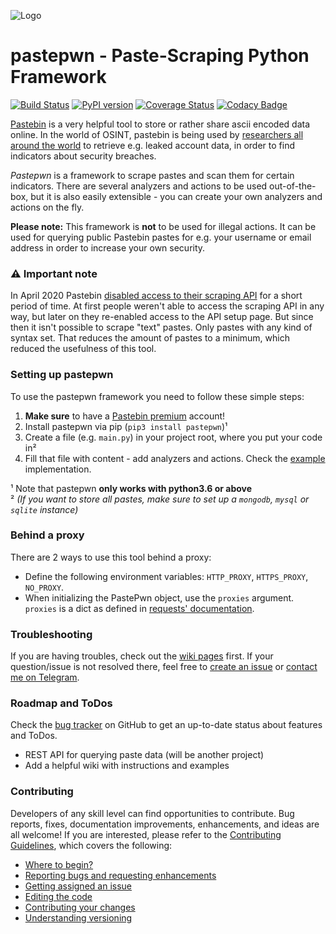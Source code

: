![Logo](https://raw.githubusercontent.com/d-Rickyy-b/pastepwn/master/documentation/pastepwn_logo.png)


# pastepwn - Paste-Scraping Python Framework
[![Build Status](https://travis-ci.com/d-Rickyy-b/pastepwn.svg?branch=master)](https://travis-ci.com/d-Rickyy-b/pastepwn)
[![PyPI version](https://badge.fury.io/py/pastepwn.svg)](https://badge.fury.io/py/pastepwn)
[![Coverage Status](https://coveralls.io/repos/github/d-Rickyy-b/pastepwn/badge.svg?branch=master)](https://coveralls.io/github/d-Rickyy-b/pastepwn?branch=master)
[![Codacy Badge](https://api.codacy.com/project/badge/Grade/513ae84197824ff89c0a60a5291c4425)](https://www.codacy.com/manual/d-Rickyy-b/pastepwn?utm_source=github.com&amp;utm_medium=referral&amp;utm_content=d-Rickyy-b/pastepwn&amp;utm_campaign=Badge_Grade)

[Pastebin](https://pastebin.com) is a very helpful tool to store or rather share ascii encoded data online. In the world of OSINT, pastebin is being used by [researchers all around the world](https://www.troyhunt.com/introducing-paste-searches-and/) to retrieve e.g. leaked account data, in order to find indicators about security breaches.

*Pastepwn* is a framework to scrape pastes and scan them for certain indicators. There are several analyzers and actions to be used out-of-the-box, but it is also easily extensible - you can create your own analyzers and actions on the fly.

**Please note:** This framework is **not** to be used for illegal actions. It can be used for querying public Pastebin pastes for e.g. your username or email address in order to increase your own security.

### ⚠️ Important note
In April 2020 Pastebin [disabled access to their scraping API](https://twitter.com/rnd_infosec_guy/status/1248310762227093509) for a short period of time. At first people weren't able to access the scraping API in any way, but later on they re-enabled access to the API setup page. But since then it isn't possible to scrape "text" pastes. Only pastes with any kind of syntax set. That reduces the amount of pastes to a minimum, which reduced the usefulness of this tool.

### Setting up pastepwn

To use the pastepwn framework you need to follow these simple steps:

1) **Make sure** to have a [Pastebin premium](https://pastebin.com/pro) account!
2) Install pastepwn via pip (`pip3 install pastepwn`)¹
3) Create a file (e.g. `main.py`) in your project root, where you put your code in²
4) Fill that file with content - add analyzers and actions. Check the [example](https://github.com/d-Rickyy-b/pastepwn/tree/master/examples/example.py) implementation.

¹ Note that pastepwn **only works with python3.6 or above**  
² *(If you want to store all pastes, make sure to set up a `mongodb`, `mysql` or `sqlite` instance)*

### Behind a proxy

There are 2 ways to use this tool behind a proxy:

- Define the following environment variables: `HTTP_PROXY`, `HTTPS_PROXY`, `NO_PROXY`.
- When initializing the PastePwn object, use the `proxies` argument. `proxies` is a dict as defined in [requests' documentation](http://docs.python-requests.org/en/master/user/advanced/#proxies).

### Troubleshooting
If you are having troubles, check out the [wiki pages](https://github.com/d-Rickyy-b/pastepwn/wiki) first.
If your question/issue is not resolved there, feel free to [create an issue](https://github.com/d-Rickyy-b/pastepwn/issues/new/choose) or [contact me on Telegram](https://t.me/d_Rickyy_b).

### Roadmap and ToDos
Check the [bug tracker](https://github.com/d-Rickyy-b/pastepwn/issues) on GitHub to get an up-to-date status about features and ToDos.

- REST API for querying paste data (will be another project)
- Add a helpful wiki with instructions and examples

### Contributing

Developers of any skill level can find opportunities to contribute. Bug reports, fixes, documentation improvements, enhancements, and ideas are all welcome!
If you are interested, please refer to the [Contributing Guidelines](https://github.com/suzukias/pastepwn/blob/master/CONTRIBUTING.md), which covers the following:

- [Where to begin?](https://github.com/suzukias/pastepwn/blob/master/CONTRIBUTING.md#where-to-begin)
- [Reporting bugs and requesting enhancements](https://github.com/suzukias/pastepwn/blob/master/CONTRIBUTING.md#reporting-bugs-and-requesting-enhancements)
- [Getting assigned an issue](https://github.com/suzukias/pastepwn/blob/master/CONTRIBUTING.md#getting-assigned-an-issue)
- [Editing the code](https://github.com/suzukias/pastepwn/blob/master/CONTRIBUTING.md#editing-the-code)
- [Contributing your changes](https://github.com/suzukias/pastepwn/blob/master/CONTRIBUTING.md#contributing-your-changes)
- [Understanding versioning](https://github.com/suzukias/pastepwn/blob/master/CONTRIBUTING.md#understanding-versioning)
